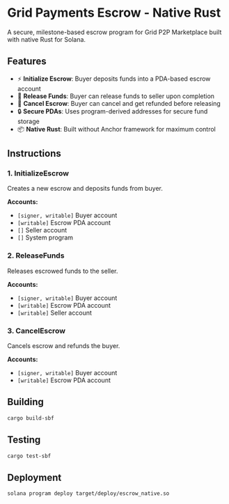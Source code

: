 # Grid Payments Escrow - Native Rust

A secure, milestone-based escrow program for Grid P2P Marketplace built with native Rust for Solana.

## Features

- ⚡ **Initialize Escrow**: Buyer deposits funds into a PDA-based escrow account
- 💸 **Release Funds**: Buyer can release funds to seller upon completion
- 🔄 **Cancel Escrow**: Buyer can cancel and get refunded before releasing
- 🔒 **Secure PDAs**: Uses program-derived addresses for secure fund storage
- 📦 **Native Rust**: Built without Anchor framework for maximum control

## Instructions

### 1. InitializeEscrow
Creates a new escrow and deposits funds from buyer.

**Accounts:**
- `[signer, writable]` Buyer account
- `[writable]` Escrow PDA account
- `[]` Seller account
- `[]` System program

### 2. ReleaseFunds
Releases escrowed funds to the seller.

**Accounts:**
- `[signer, writable]` Buyer account
- `[writable]` Escrow PDA account
- `[writable]` Seller account

### 3. CancelEscrow
Cancels escrow and refunds the buyer.

**Accounts:**
- `[signer, writable]` Buyer account
- `[writable]` Escrow PDA account

## Building

```bash
cargo build-sbf
```

## Testing

```bash
cargo test-sbf
```

## Deployment

```bash
solana program deploy target/deploy/escrow_native.so
```
